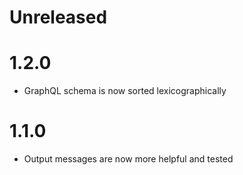 # Unreleased

# 1.2.0
- GraphQL schema is now sorted lexicographically

# 1.1.0
- Output messages are now more helpful and tested
